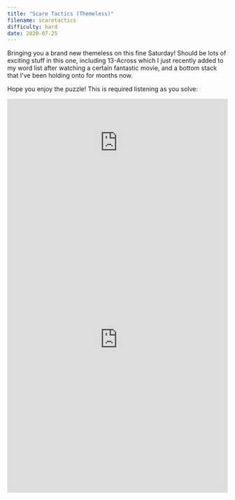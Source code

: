 ```yaml
---
title: "Scare Tactics (Themeless)"
filename: scaretactics
difficulty: hard
date: 2020-07-25
---
```


Bringing you a brand new themeless on this fine Saturday! Should be lots of exciting stuff in this one, including 13-Across which I just recently added to my word list after watching a certain fantastic movie, and a bottom stack that I've been holding onto for months now. 

Hope you enjoy the puzzle! This is required listening as you solve:<br/>

<iframe width="100%" height="200" src="https://www.youtube.com/embed/R93mQ2QvjcA" frameborder="0" allow="accelerometer; autoplay; encrypted-media; gyroscope; picture-in-picture" allowfullscreen></iframe><br/>

<iframe height="700" width="100%" allowfullscreen="true" style="border:none;width: 100% !important;position: static;display: block !important;margin: 0 !important;"  name="80a395d458cc73db445abfa4d939b092b4a474d001c5431bf80bbf61485a14ea" src="https://amuselabs.com/pmm/crossword?id=6d3a915e&set=80a395d458cc73db445abfa4d939b092b4a474d001c5431bf80bbf61485a14ea&embed=1&compact=1&maxCols=2"></iframe>